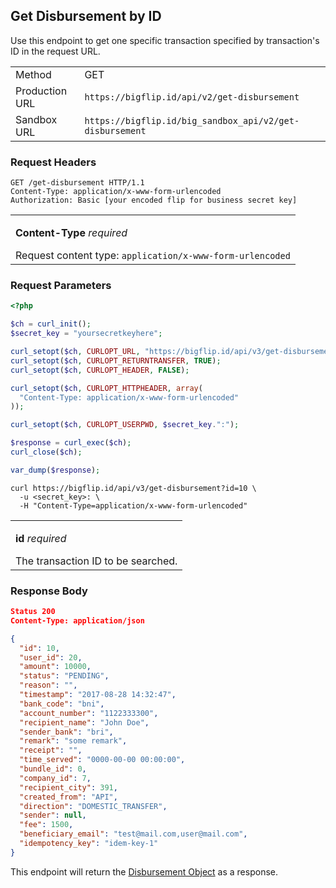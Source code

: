 <div></div>

## Get Disbursement by ID

Use this endpoint to get one specific transaction specified by transaction's ID in the request URL.

<table>
  <tbody>
    <tr>
      <td>Method</td>
      <td><span class="method get">GET</span></td>
    </tr>
    <tr>
      <td>Production URL</td>
      <td><code>https://bigflip.id/api/v2/get-disbursement</code></td>
    </tr>
    <tr>
      <td>Sandbox URL</td>
      <td><code>https://bigflip.id/big_sandbox_api/v2/get-disbursement</code></td>
    </tr>
  </tbody>
</table>

<h3 id="get-disbursement-by-id-request-headers">Request Headers</h3>

```http
GET /get-disbursement HTTP/1.1
Content-Type: application/x-www-form-urlencoded
Authorization: Basic [your encoded flip for business secret key]
```

<table>
  <tbody>
    <tr>
      <td>
        <p><b>Content-Type</b> <em>required</em></p>
        Request content type: <code>application/x-www-form-urlencoded</code>
      </td>
    </tr>
  </tbody>
</table>

<h3 id="get-disbursement-by-id-request-parameters">Request Parameters</h3>

```php
<?php

$ch = curl_init();
$secret_key = "yoursecretkeyhere";

curl_setopt($ch, CURLOPT_URL, "https://bigflip.id/api/v3/get-disbursement?id=10");
curl_setopt($ch, CURLOPT_RETURNTRANSFER, TRUE);
curl_setopt($ch, CURLOPT_HEADER, FALSE);

curl_setopt($ch, CURLOPT_HTTPHEADER, array(
  "Content-Type: application/x-www-form-urlencoded"
));

curl_setopt($ch, CURLOPT_USERPWD, $secret_key.":");

$response = curl_exec($ch);
curl_close($ch);

var_dump($response);
```

```shell
curl https://bigflip.id/api/v3/get-disbursement?id=10 \
  -u <secret_key>: \
  -H "Content-Type=application/x-www-form-urlencoded"
```

<table>
  <tbody>
    <tr>
      <td>
        <p><b>id</b> <em>required</em></p>
          The transaction ID to be searched.
      </td>
    </tr>
  </tbody>
</table>

<h3 id="get-disbursement-by-id-response-body">Response Body</h3>

```json
Status 200
Content-Type: application/json

{
  "id": 10,
  "user_id": 20,
  "amount": 10000,
  "status": "PENDING",
  "reason": "",
  "timestamp": "2017-08-28 14:32:47",
  "bank_code": "bni",
  "account_number": "1122333300",
  "recipient_name": "John Doe",
  "sender_bank": "bri",
  "remark": "some remark",
  "receipt": "",
  "time_served": "0000-00-00 00:00:00",
  "bundle_id": 0,
  "company_id": 7,
  "recipient_city": 391,
  "created_from": "API",
  "direction": "DOMESTIC_TRANSFER",
  "sender": null,
  "fee": 1500,
  "beneficiary_email": "test@mail.com,user@mail.com",
  "idempotency_key": "idem-key-1"
}
```

This endpoint will return the [Disbursement Object](#the-disbursement-objects) as a response.
